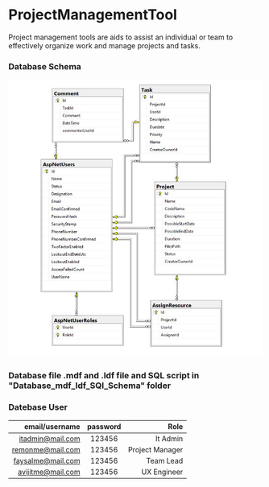# ProjectManagementTool
Project management tools are aids to assist an individual or team to effectively organize work and manage projects and tasks.
### Database Schema
![Database](https://github.com/faysalah/ProjectManagementTool/blob/master/Database_mdf_ldf_SQl_Schema/Capture.JPG)
### Database file .mdf and .ldf file  and SQL script in  "Database_mdf_ldf_SQl_Schema" folder
### Datebase User
| email/username    | password      | Role            |
| -----------------:|:-------------:| ---------------:|
| itadmin@mail.com  | 123456        | It Admin        |
| remonme@mail.com  | 123456        | Project Manager |
| faysalme@mail.com | 123456        | Team Lead       |
| avijitme@mail.com | 123456        | UX Engineer     |
